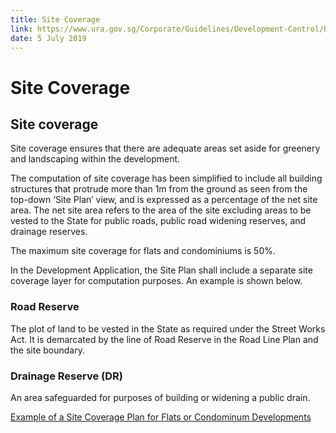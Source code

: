 ```yaml
---
title: Site Coverage
link: https://www.ura.gov.sg/Corporate/Guidelines/Development-Control/Residential/Flats-Condominiums/Site-Coverage
date: 5 July 2019
---
```


# Site Coverage

## Site coverage

Site coverage ensures that there are adequate areas set aside for greenery and landscaping within the development.

The computation of site coverage has been simplified to include all building structures that protrude more than 1m from the ground as seen from the top-down ‘Site Plan’ view, and is expressed as a percentage of the net site area. The net site area refers to the area of the site excluding areas to be vested to the State for public roads, public road widening reserves, and drainage reserves.

The maximum site coverage for flats and condominiums is 50%.

In the Development Application, the Site Plan shall include a separate site coverage layer for computation purposes. An example is shown below.

### Road Reserve
The plot of land to be vested in the State as required under the Street Works Act. It is demarcated by the line of Road Reserve in the Road Line Plan and the site boundary.

### Drainage Reserve (DR)
An area safeguarded for purposes of building or widening a public drain.



[Example of a Site Coverage Plan for Flats or Condominum Developments](https://www.ura.gov.sg/-/media/Corporate/Guidelines/Development-control/Flats-Condominiums/SC01_Site_Coverage_Plan_Flats.jpg?h=100%25&w=100%25)
